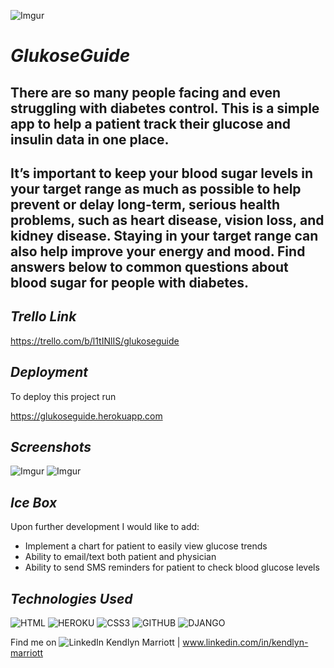 ![Imgur](https://i.imgur.com/MNiVe9D.png?1)




# *GlukoseGuide*

## There are so many people facing and even struggling with diabetes control.  This is a simple app to help a patient track their glucose and insulin data in one place.

## It’s important to keep your blood sugar levels in your target range as much as possible to help prevent or delay long-term, serious health problems, such as heart disease, vision loss, and kidney disease. Staying in your target range can also help improve your energy and mood. Find answers below to common questions about blood sugar for people with diabetes.







## *Trello Link*

https://trello.com/b/l1tINlIS/glukoseguide







## *Deployment*

To deploy this project run

https://glukoseguide.herokuapp.com







## *Screenshots*



![Imgur](https://i.imgur.com/9naodZI.png)
![Imgur](https://i.imgur.com/3iSPfD8.png)



## *Ice Box*

Upon further development I would like to add:
- Implement a chart for patient to easily view glucose trends
- Ability to email/text both patient and physician
- Ability to send SMS reminders for patient to check blood glucose levels





## *Technologies Used*



 ![HTML](https://img.shields.io/badge/HTML5-E34F26?style=for-the-badge&logo=html5&logoColor=white)
 ![HEROKU](https://img.shields.io/badge/Heroku-430098?style=for-the-badge&logo=heroku&logoColor=white)
 ![CSS3](https://img.shields.io/badge/CSS-239120?&style=for-the-badge&logo=css3&logoColor=white)
 ![GITHUB](https://img.shields.io/badge/GitHub-100000?style=for-the-badge&logo=github&logoColor=white)
 ![DJANGO](https://img.shields.io/badge/django%20versions-202.1-blue)



Find me on
![LinkedIn](https://img.shields.io/badge/LinkedIn-0077B5?style=for-the-badge&logo=linkedin&logoColor=white)
Kendlyn Marriott | www.linkedin.com/in/kendlyn-marriott
